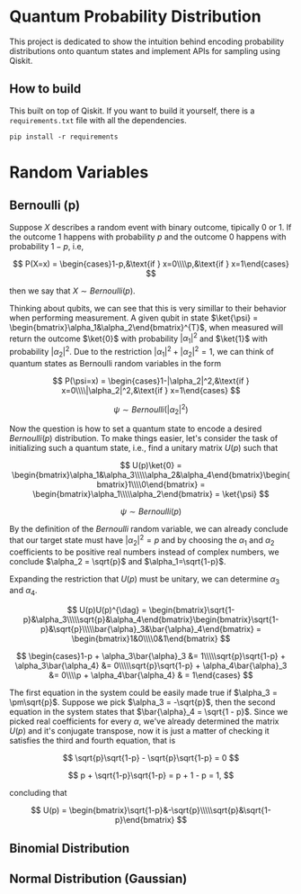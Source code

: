 # Quantum Probability Distribution

This project is dedicated to show the intuition behind encoding probability distributions onto quantum states and implement APIs for sampling using Qiskit.

## How to build

This built on top of Qiskit. If you want to build it yourself, there is a `requirements.txt` file with all the dependencies.

`pip install -r requirements`

# Random Variables

## Bernoulli (p)

Suppose $X$ describes a random event with binary outcome, tipically $0$ or $1$. If the outcome $1$ happens with probability $p$ and the outcome $0$ happens with probability $1 - p$, i.e,

$$
P(X=x) = \begin{cases}1-p,&\text{if } x=0\\\\p,&\text{if } x=1\end{cases}
$$

then we say that $X\sim Bernoulli(p)$.

Thinking about qubits, we can see that this is very simillar to their behavior when performing measurement. A given qubit in state $\ket{\psi} = \begin{bmatrix}\alpha_1&\alpha_2\end{bmatrix}^{T}$, when measured will return the outcome $\ket{0}$ with probability $|{\alpha_1}|^{2}$ and $\ket{1}$ with probability $|\alpha_2|^{2}$. Due to the restriction $|{\alpha_1}|^{2} + |{\alpha_2}|^{2} = 1$, we can think of quantum states as Bernoulli random variables in the form

$$
P(\psi=x) = \begin{cases}1-|\alpha_2|^2,&\text{if } x=0\\\\|\alpha_2|^2,&\text{if } x=1\end{cases}
$$

$$
\psi \sim Bernoulli(|\alpha_2|^2)
$$

Now the question is how to set a quantum state to encode a desired $Bernoulli(p)$ distribution. To make things easier, let's consider the task of initializing such a quantum state, i.e., find a unitary matrix $U(p)$ such that

$$
U(p)\ket{0} = \begin{bmatrix}\alpha_1&\alpha_3\\\\\alpha_2&\alpha_4\end{bmatrix}\begin{bmatrix}1\\\\0\end{bmatrix} = \begin{bmatrix}\alpha_1\\\\\alpha_2\end{bmatrix} = \ket{\psi}
$$

$$
\psi \sim Bernoulli(p)
$$

By the definition of the $Bernoulli$ random variable, we can already conclude that our target state must have $|\alpha_2|^2 = p$ and by choosing the $\alpha_1$ and $\alpha_2$ coefficients to be positive real numbers instead of complex numbers, we conclude $\alpha_2 = \sqrt{p}$ and $\alpha_1=\sqrt{1-p}$.

Expanding the restriction that $U(p)$ must be unitary, we can determine $\alpha_3$ and $\alpha_4$.

$$
U(p)U(p)^{\dag} = \begin{bmatrix}\sqrt{1-p}&\alpha_3\\\\\sqrt{p}&\alpha_4\end{bmatrix}\begin{bmatrix}\sqrt{1-p}&\sqrt{p}\\\\\bar{\alpha}_3&\bar{\alpha}_4\end{bmatrix} = \begin{bmatrix}1&0\\\\0&1\end{bmatrix}
$$

$$
\begin{cases}1-p + \alpha_3\bar{\alpha}_3 &= 1\\\\\sqrt{p}\sqrt{1-p} + \alpha_3\bar{\alpha_4} &= 0\\\\\sqrt{p}\sqrt{1-p} + \alpha_4\bar{\alpha}_3 &= 0\\\\p + \alpha_4\bar{\alpha_4} & = 1\end{cases}
$$

The first equation in the system could be easily made true if $\alpha_3 = \pm\sqrt{p}$. Suppose we pick $\alpha_3 = -\sqrt{p}$, then the second equation in the system states that $\bar{\alpha}_4 = \sqrt{1 - p}$. Since we picked real coefficients for every $\alpha$, we've already determined the matrix $U(p)$ and it's conjugate transpose, now it is just a matter of checking it satisfies the third and fourth equation, that is

$$
\sqrt{p}\sqrt{1-p} - \sqrt{p}\sqrt{1-p} = 0
$$

$$
p + \sqrt{1-p}\sqrt{1-p} = p + 1 - p = 1,
$$

concluding that

$$
U(p) = \begin{bmatrix}\sqrt{1-p}&-\sqrt{p}\\\\\sqrt{p}&\sqrt{1-p}\end{bmatrix}
$$

## Binomial Distribution

## Normal Distribution (Gaussian)
